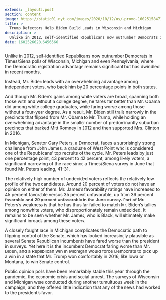 ```yaml
--- 
extends: _layouts.post 
section: content 
image: https://static01.nyt.com/images/2020/10/12/us/-promo-1602515847190/-promo-1602515847190-facebookJumbo.jpg 
title: > 
  Trump Defectors Help Biden Build Leads in Wisconsin and Michigan 
description: > 
  Unlike in 2012, self-identified Republicans now outnumber Democrats in Times/Siena polls of Wisconsin, Michigan and even Pennsylvania, where the Democratic registration advantage remains significant but has dwindled in recent months.Instead, Mr. Biden leads with an overwhelming advantage among independent voters, who back him by 20 percentage points in both states.Mr. Peters leads by just one percentage point, 43 percent to 42 percent, among likely voters, a significant narrowing of the race since a Times/Siena survey in June that found Mr. Peters leading, 41-31.It remains to be seen whether Mr. James, who is Black, will ultimately make significant inroads among these voters.Yet here it is the incumbent Democrat faring worse than Mr. Biden, and a Republican win in Michigan would force Democrats to pick up a win in a state that Mr. Trump won comfortably in 2016, like Iowa or Montana, to win Senate control. 
date: 1602526628.6456566 
--- 
```

Unlike in 2012, self-identified Republicans now outnumber Democrats in Times/Siena polls of Wisconsin, Michigan and even Pennsylvania, where the Democratic registration advantage remains significant but has dwindled in recent months.

Instead, Mr. Biden leads with an overwhelming advantage among independent voters, who back him by 20 percentage points in both states.

And though Mr. Biden’s gains among white voters are broad, spanning both those with and without a college degree, he fares far better than Mr. Obama did among white college graduates, while faring worse among those without a four-year degree. As a result, Mr. Biden still trails narrowly in the precincts that flipped from Mr. Obama to Mr. Trump, while holding an overwhelming advantage in the smaller number of predominantly suburban precincts that backed Mitt Romney in 2012 and then supported Mrs. Clinton in 2016.

In Michigan, Senator Gary Peters, a Democrat, faces a surprisingly strong challenge from John James, a graduate of West Point who is considered one of the Republicans’ top recruits of the cycle. Mr. Peters leads by just one percentage point, 43 percent to 42 percent, among likely voters, a significant narrowing of the race since a Times/Siena survey in June that found Mr. Peters leading, 41-31.

The relatively high number of undecided voters reflects the relatively low profile of the two candidates. Around 20 percent of voters do not have an opinion on either of them. Mr. James’s favorability ratings have increased to 45 percent favorable versus 35 percent unfavorable, up from 36 percent favorable and 29 percent unfavorable in the June survey. Part of Mr. Peters’s weakness is that he has thus far failed to match Mr. Biden’s tallies among nonwhite voters, who disproportionately remain undecided. It remains to be seen whether Mr. James, who is Black, will ultimately make significant inroads among these voters.

A closely fought race in Michigan complicates the Democratic path to flipping control of the Senate, which has looked increasingly plausible as several Senate Republican incumbents have fared worse than the president in surveys. Yet here it is the incumbent Democrat faring worse than Mr. Biden, and a Republican win in Michigan would force Democrats to pick up a win in a state that Mr. Trump won comfortably in 2016, like Iowa or Montana, to win Senate control.

Public opinion polls have been remarkably stable this year, through the pandemic, the economic crisis and social unrest. The surveys of Wisconsin and Michigan were conducted during another tumultuous week in the campaign, and they offered little indication that any of the news had worked to the president’s favor.